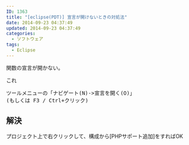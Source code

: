 ```yaml
---
ID: 1363
title: "[eclipse(PDT)] 宣言が開けないときの対処法"
date: 2014-09-23 04:37:49
updated: 2014-09-23 04:37:49
categories:
  - ソフトウェア
tags:
  - Eclipse
---
```


関数の宣言が開かない。

これ

<pre>ツールメニューの「ナビゲート(N)->宣言を開く(O)」
(もしくは F3 / Ctrl+クリック)</pre>
<!--more-->
<h2>解決</h2>
プロジェクト上で右クリックして、構成から[PHPサポート追加]をすればOK
